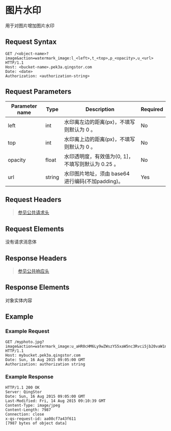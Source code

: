 ---
---

# 图片水印

用于对图片增加图片水印

## Request Syntax

```http
GET /<object-name>?image&action=watermark_image:l_<left>,t_<top>,p_<opacity>,u_<url> HTTP/1.1
Host: <bucket-name>.pek3a.qingstor.com
Date: <date>
Authorization: <authorization-string>
```

## Request Parameters

| Parameter name | Type | Description | Required |
| - | - | - | - |
| left | int | 水印离左边的距离(px)，不填写则默认为 0 。 | No |
| top | int | 水印离上边的距离(px)，不填写则默认为 0 。 | No |
| opacity | float | 水印透明度，有效值为(0, 1]，不填写则默认为 0.25 。| No |
| url | string | 水印图片地址，须由 base64 进行编码(不加padding)。 | Yes |

## Request Headers

> [参见公共请求头](../common/common_header.html#请求头字段-request-header)

## Request Elements

没有请求消息体

## Response Headers

> [参见公共响应头](../common/common_header.html#响应头字段-request-header)

## Response Elements

对象实体内容

## Example

### Example Request

```http
GET /myphoto.jpg?image&action=watermark_image:u_aHR0cHM6Ly9wZWszYS5xaW5nc3Rvci5jb20vaW1nLWRvYy1lZy9xaW5jbG91ZC5wbmc,l_10,t_10,p_2 HTTP/1.1
Host: mybucket.pek3a.qingstor.com
Date: Sun, 16 Aug 2015 09:05:00 GMT
Authorization: authorization string
```

### Example Response

```http
HTTP/1.1 200 OK
Server: QingStor
Date: Sun, 16 Aug 2015 09:05:00 GMT
Last-Modified: Fri, 14 Aug 2015 09:10:39 GMT
Content-Type: image/jpeg
Content-Length: 7987
Connection: close
x-qs-request-id: aa08cf7a43f611
[7987 bytes of object data]
```
